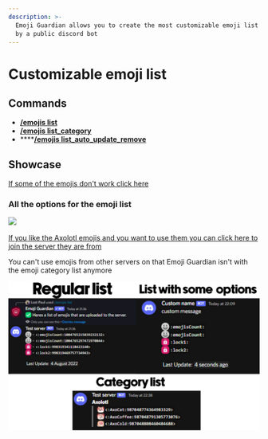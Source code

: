 ```yaml
---
description: >-
  Emoji Guardian allows you to create the most customizable emoji list provided
  by a public discord bot
---
```


# Customizable emoji list

## Commands

* ****[**/emojis list**](../commands/commands-that-work-with-multiple-emojis.md#emojis-list)****
* ****[**/emojis list\_category**](../commands/commands-that-work-with-multiple-emojis.md#emojis-list\_category)****
* ****[**/emojis list\_auto\_update\_remove**](../commands/commands-that-work-with-multiple-emojis.md#emojis-list\_auto\_update\_remove)

## Showcase

[If some of the emojis don't work click here](../../troubleshooting.md#emojis-dont-work-in-the-emoji-list)

### All the options for the emoji list

![](../../.gitbook/assets/Discord\_0ZZ1rCQcav.png)

[If you like the Axolotl emojis and you want to use them you can click here to join the server they are from](https://discord.gg/HcJuMbsMy2)

You can't use emojis from other servers on that Emoji Guardian isn't with the emoji category list anymore

![](<../../.gitbook/assets/Frame 6 (1).png>)
